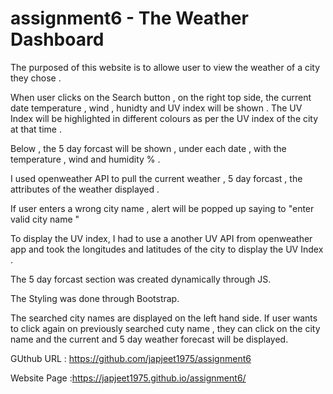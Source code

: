 # assignment6 - The Weather Dashboard

The purposed of this website is to allowe user to view the weather of a city they chose . 

When user clicks on the Search button , on the right top side, the current date temperature , wind , hunidty and UV index will be shown .
The UV Index will be highlighted in different colours as per the UV index of the city at that time . 

Below , the 5 day forcast will be shown , under each date , with the temperature , wind and humidity % . 

I used openweather API to pull the current weather , 5 day forcast , the attributes of the weather displayed .

If user enters a wrong city name , alert will be popped up saying to "enter valid city name "

To display the UV index, I had to use a another UV API from openweather app and took the longitudes and latitudes of the city to display the UV Index .

The 5 day forcast section was created dynamically through JS. 

The Styling was done through Bootstrap. 

The searched city names are displayed on the left hand side. If user wants to click again on previously searched cuty name , they can click on the city name and the current and 5 day weather forecast will be displayed. 


GUthub URL : https://github.com/japjeet1975/assignment6

Website Page :https://japjeet1975.github.io/assignment6/







